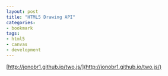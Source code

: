 ```yaml
---
layout: post
title: "HTML5 Drawing API"
categories:
- bookmark
tags:
- html5
- canvas
- development
---
```

[http://jonobr1.github.io/two.js/](http://jonobr1.github.io/two.js/)